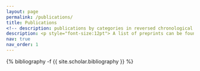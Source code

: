 ```yaml
---
layout: page
permalink: /publications/
title: Publications
<!-- description: publications by categories in reversed chronological order. generated by jekyll-scholar. -->
description: <p style="font-size:12pt"> A list of preprints can be found <a href='https://arxiv.org/search/?query=chia-min+chung&searchtype=author&source=header'><u>here</u></a></p>.
nav: true
nav_order: 1
---
```

<!-- _pages/publications.md -->
<div class="publications">

{% bibliography -f {{ site.scholar.bibliography }} %}

</div>
